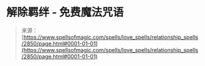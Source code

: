 <!--yml

类别：未分类

日期：2024年06月12日 18:36:33

-->

# 解除羁绊 - 免费魔法咒语

> 来源：[https://www.spellsofmagic.com/spells/love_spells/relationship_spells/2850/page.html#0001-01-01](https://www.spellsofmagic.com/spells/love_spells/relationship_spells/2850/page.html#0001-01-01)
